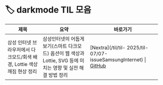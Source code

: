 # 🏷️ darkmode TIL 모음

| 제목 | 요약 | 바로가기 |
|------|------|----------|
| 삼성 인터넷 브라우저에서 다크모드/회색 배경, Lottie 색상 깨짐 현상 정리 | 삼성인터넷의 어둡게 보기(스마트 다크모드) 옵션이 웹 색상과 Lottie, SVG 등에 미치는 영향 및 실전 해결 방법 정리 | [Nextra](/til/til- 2025/til-07/07-issueSamsungInternet) \| [GitHub](https://github.com/MinHyeok-lee1/TIL/blob/main/2025/07/07-issueSamsungInternet.md) |
